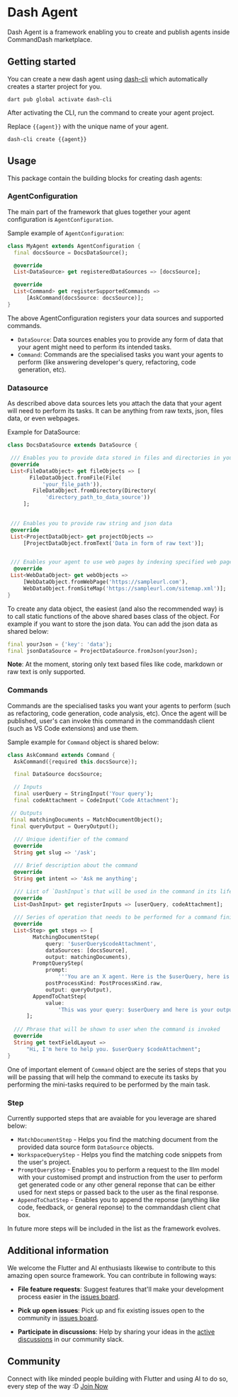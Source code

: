# Dash Agent 

Dash Agent is a framework enabling you to create and publish agents inside CommandDash marketplace. 

## Getting started

You can create a new dash agent using [dash-cli](https://pub.dev/packages/dash_cli) which automatically creates a starter project for you. 

```shell
dart pub global activate dash-cli
```

After activating the CLI, run the command to create your agent project. 

Replace `{{agent}}` with the unique name of your agent. 

```shell
dash-cli create {{agent}}
```

## Usage

This package contain the building blocks for creating dash agents:

### AgentConfiguration

The main part of the framework that glues together your agent configuration is `AgentConfiguration`.

Sample example of `AgentConfiguration`:

```dart
class MyAgent extends AgentConfiguration {
  final docsSource = DocsDataSource();

  @override
  List<DataSource> get registeredDataSources => [docsSource];

  @override
  List<Command> get registerSupportedCommands =>
      [AskCommand(docsSource: docsSource)];
}
```

The above AgentConfiguration registers your data sources and supported commands.

- `DataSource`: Data sources enables you to provide any form of data that your agent might need to perform its intended tasks.
- `Command`: Commands are the specialised tasks you want your agents to perform (like answering developer's query, refactoring, code generation, etc).

### Datasource

As described above data sources lets you attach the data that your agent will need to perform its tasks. It can be anything from raw texts, json, files data, or even webpages.

Example for DataSource:

```dart
class DocsDataSource extends DataSource {

 /// Enables you to provide data stored in files and directories in you local system.
 @override
 List<FileDataObject> get fileObjects => [
       FileDataObject.fromFile(File(
           'your_file_path')),
        FileDataObject.fromDirectory(Directory(
            'directory_path_to_data_source'))
     ];
 

 /// Enables you to provide raw string and json data
 @override
 List<ProjectDataObject> get projectObjects =>
     [ProjectDataObject.fromText('Data in form of raw text')];


 /// Enables your agent to use web pages by indexing specified web pages urls or sitemaps in the object.
  @override
 List<WebDataObject> get webObjects =>
     [WebDataObject.fromWebPage('https://sampleurl.com'), 
     WebDataObject.fromSiteMap('https://sampleurl.com/sitemap.xml')];
}
```

To create any data object, the easiest (and also the recommended way) is to call static functions of the above shared bases class of the object. For example if you want to store the json data. You can add the json data as shared below:

```dart
final yourJson = {'key': 'data'};
final jsonDataSource = ProjectDataSource.fromJson(yourJson);
```

**Note**: At the moment, storing only text based files like code, markdown or raw text is only supported.

### Commands

Commands are the specialised tasks you want your agents to perform  (such as refactoring, code generation, code analysis, etc). Once the agent will be published, user's can invoke this command in the commanddash client (such as VS Code extensions) and use them. 

Sample example for `Command` object is shared below:

```dart
class AskCommand extends Command {
  AskCommand({required this.docsSource});

  final DataSource docsSource;

  // Inputs
  final userQuery = StringInput('Your query');
  final codeAttachment = CodeInput('Code Attachment');

 // Outputs
 final matchingDocuments = MatchDocumentObject();
 final queryOutput = QueryOutput();
  
  /// Unique identifier of the command
  @override
  String get slug => '/ask';

  /// Brief description about the command
  @override
  String get intent => 'Ask me anything';

  /// List of `DashInput`s that will be used in the command in its lifecycle
  @override
  List<DashInput> get registerInputs => [userQuery, codeAttachment];

  /// Series of operation that needs to be performed for a command finish its task
  @override
  List<Step> get steps => [
        MatchingDocumentStep(
            query: '$userQuery$codeAttachment',
            dataSources: [docsSource],
            output: matchingDocuments),
        PromptQueryStep(
            prompt:
                '''You are an X agent. Here is the $userQuery, here is the document references: $matchingDocuments. Answer the user's query.''',
            postProcessKind: PostProcessKind.raw,
            output: queryOutput),
        AppendToChatStep(
            value:
                'This was your query: $userQuery and here is your output: $queryOutput'),
      ];
 
  /// Phrase that will be shown to user when the command is invoked
  @override
  String get textFieldLayout =>
      "Hi, I'm here to help you. $userQuery $codeAttachment";
}
```

One of important element of `Command` object are the series of steps that you will be passing that will help the command to execute its tasks by performing the mini-tasks required to be performed by the main task.


### Step

Currently supported steps that are avaiable for you leverage are shared below:

- `MatchDocumentStep` - Helps you find the matching document from the provided data source form `DataSource` objects.
- `WorkspaceQueryStep` - Helps you find the matching code snippets from the user's project.
- `PromptQueryStep` - Enables you to perform a request to the lllm model with your customised prompt and instruction from the user to perform get generated code or any other general reponse that can be either used for next steps or passed back to the user as the final response.
- `AppendToChatStep` - Enables you to append the reponse (anything like code, feedback, or general reponse) to the commanddash client chat box.

In future more steps will be included in the list as the framework evolves.

## Additional information

We welcome the Flutter and AI enthusiasts likewise to contribute to this amazing open source framework. You can contribute in following ways:

-  **File feature requests**: Suggest features that'll make your development process easier in the [issues board](https://github.com/CommandDash/packages/issues).

-  **Pick up open issues**: Pick up and fix existing issues open to the community in [issues board](https://github.com/CommandDash/packages/issues).

-  **Participate in discussions**: Help by sharing your ideas in the [active discussions](https://join.slack.com/t/welltested-ai/shared_invite/zt-25u09fty8-gaggH9HbmopB~4tialTrlA) in our community slack.


## Community

Connect with like minded people building with Flutter and using AI to do so, every step of the way :D [Join Now](https://join.slack.com/t/welltested-ai/shared_invite/zt-25u09fty8-gaggH9HbmopB~4tialTrlA)